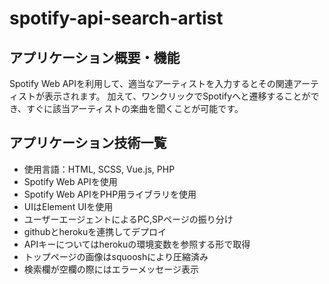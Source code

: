 # spotify-api-search-artist

## アプリケーション概要・機能
Spotify Web APIを利用して、適当なアーティストを入力するとその関連アーティストが表示されます。
加えて、ワンクリックでSpotifyへと遷移することができ、すぐに該当アーティストの楽曲を聞くことが可能です。

## アプリケーション技術一覧
- 使用言語：HTML, SCSS, Vue.js, PHP
- Spotify Web APIを使用
- Spotify Web APIをPHP用ライブラリを使用
- UIはElement UIを使用
- ユーザーエージェントによるPC,SPページの振り分け
- githubとherokuを連携してデプロイ
- APIキーについてはherokuの環境変数を参照する形で取得
- トップページの画像はsquooshにより圧縮済み
- 検索欄が空欄の際にはエラーメッセージ表示
